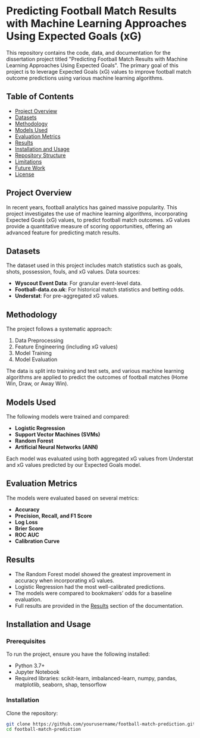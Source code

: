 # Predicting Football Match Results with Machine Learning Approaches Using Expected Goals (xG)

This repository contains the code, data, and documentation for the dissertation project titled "Predicting Football Match Results with Machine Learning Approaches Using Expected Goals". The primary goal of this project is to leverage Expected Goals (xG) values to improve football match outcome predictions using various machine learning algorithms.

## Table of Contents
- [Project Overview](#project-overview)
- [Datasets](#datasets)
- [Methodology](#methodology)
- [Models Used](#models-used)
- [Evaluation Metrics](#evaluation-metrics)
- [Results](#results)
- [Installation and Usage](#installation-and-usage)
- [Repository Structure](#repository-structure)
- [Limitations](#limitations)
- [Future Work](#future-work)
- [License](#license)

## Project Overview
In recent years, football analytics has gained massive popularity. This project investigates the use of machine learning algorithms, incorporating Expected Goals (xG) values, to predict football match outcomes. xG values provide a quantitative measure of scoring opportunities, offering an advanced feature for predicting match results.

## Datasets
The dataset used in this project includes match statistics such as goals, shots, possession, fouls, and xG values. Data sources:
- **Wyscout Event Data**: For granular event-level data.
- **Football-data.co.uk**: For historical match statistics and betting odds.
- **Understat**: For pre-aggregated xG values.

## Methodology
The project follows a systematic approach:
1. Data Preprocessing
2. Feature Engineering (including xG values)
3. Model Training
4. Model Evaluation

The data is split into training and test sets, and various machine learning algorithms are applied to predict the outcomes of football matches (Home Win, Draw, or Away Win).

## Models Used
The following models were trained and compared:
- **Logistic Regression**
- **Support Vector Machines (SVMs)**
- **Random Forest**
- **Artificial Neural Networks (ANN)**
  
Each model was evaluated using both aggregated xG values from Understat and xG values predicted by our Expected Goals model.

## Evaluation Metrics
The models were evaluated based on several metrics:
- **Accuracy**
- **Precision, Recall, and F1 Score**
- **Log Loss**
- **Brier Score**
- **ROC AUC**
- **Calibration Curve**

## Results
- The Random Forest model showed the greatest improvement in accuracy when incorporating xG values.
- Logistic Regression had the most well-calibrated predictions.
- The models were compared to bookmakers’ odds for a baseline evaluation.
- Full results are provided in the [Results](#results) section of the documentation.

## Installation and Usage

### Prerequisites
To run the project, ensure you have the following installed:
- Python 3.7+
- Jupyter Notebook
- Required libraries: scikit-learn, imbalanced-learn, numpy, pandas, matplotlib, seaborn, shap, tensorflow

### Installation
Clone the repository:

```bash
git clone https://github.com/yourusername/football-match-prediction.git
cd football-match-prediction
